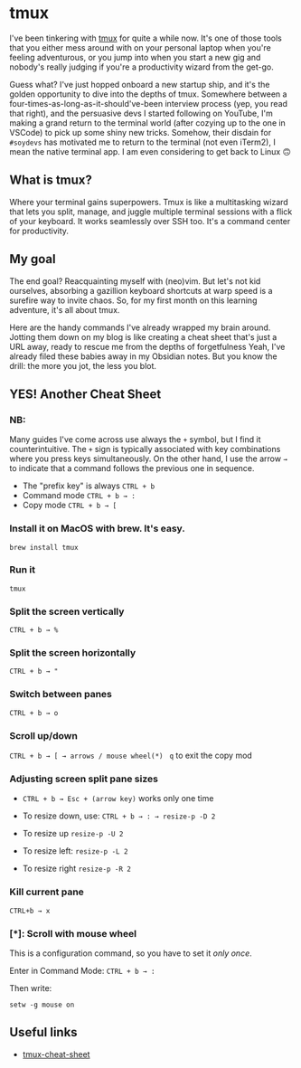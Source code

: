 # tmux

I've been tinkering with [tmux](https://github.com/tmux/tmux) for quite a while now.
It's one of those tools that you either mess around with on your personal laptop when you're feeling adventurous,
or you jump into when you start a new gig and nobody's really judging if you're a productivity wizard from the get-go.

Guess what? I've just hopped onboard a new startup ship, and it's the golden opportunity to dive into the depths of tmux. 
Somewhere between a four-times-as-long-as-it-should've-been interview process (yep, you read that right), 
and the persuasive devs I started following on YouTube, I'm making a grand return to the terminal world
(after cozying up to the one in VSCode) to pick up some shiny new tricks.
Somehow, their disdain for `#soydevs` has motivated me to return to the terminal (not even iTerm2), I mean the native terminal app.
I am even considering to get back to Linux 🙃

## What is tmux?
Where your terminal gains superpowers.
Tmux is like a multitasking wizard that lets you split, manage, and juggle multiple terminal sessions with a flick of your keyboard. It works seamlessly over SSH too. It's a command center for productivity.

## My goal
The end goal? Reacquainting myself with (neo)vim.
But let's not kid ourselves, absorbing a gazillion keyboard shortcuts at warp speed is a surefire way to invite chaos.
So, for my first month on this learning adventure, it's all about tmux.

Here are the handy commands I've already wrapped my brain around.
Jotting them down on my blog is like creating a cheat sheet that's just a URL away, ready to rescue me from the depths of forgetfulness
Yeah, I've already filed these babies away in my Obsidian notes. But you know the drill: the more you jot, the less you blot.


## YES! Another Cheat Sheet

### NB: 
Many guides I've come across use always the `+` symbol, but I find it counterintuitive. 
The `+` sign is typically associated with key combinations where you press keys simultaneously.
On the other hand, I use the arrow `→` to indicate that a command follows the previous one in sequence.

- The "prefix key" is always `CTRL + b`
- Command mode `CTRL + b → :`
- Copy mode `CTRL + b → [`

### Install it on MacOS with brew. It's easy.
`brew install tmux`

###  Run it
`tmux`

### Split the screen vertically
`CTRL + b → %`

### Split the screen horizontally
`CTRL + b → "`

### Switch between panes
`CTRL + b → o`

### Scroll up/down
`CTRL + b → [ → arrows / mouse wheel(*) `
`q` to exit the copy mod

### Adjusting screen split pane sizes
- `CTRL + b → Esc + (arrow key)` works only one time

- To resize down, use: `CTRL + b → : → resize-p -D 2`  
- To resize up `resize-p -U 2`
- To resize left: `resize-p -L 2`  
- To resize right `resize-p -R 2`

### Kill current pane
`CTRL+b → x`

### [*]: Scroll with mouse wheel
This is a configuration command, so you have to set it *only once*.

Enter in Command Mode: `CTRL + b → :`

Then write:
```
setw -g mouse on
```

## Useful links

- [tmux-cheat-sheet](https://www.interviewbit.com/tmux-cheat-sheet)

